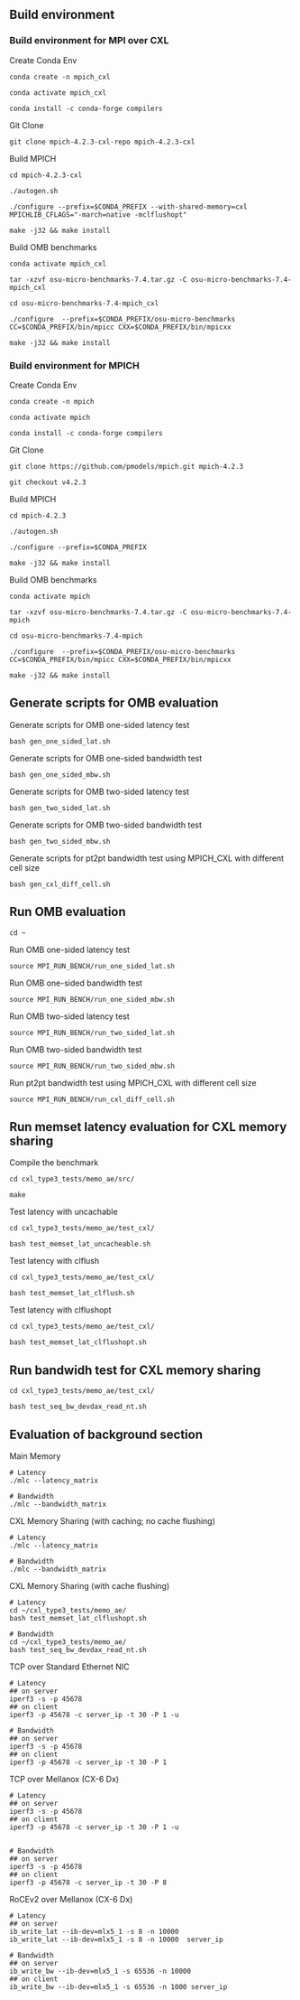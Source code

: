 ## Build environment

### Build environment for MPI over CXL

Create Conda Env

```
conda create -n mpich_cxl

conda activate mpich_cxl

conda install -c conda-forge compilers
```


Git Clone

```
git clone mpich-4.2.3-cxl-repo mpich-4.2.3-cxl
```


Build MPICH

```
cd mpich-4.2.3-cxl

./autogen.sh

./configure --prefix=$CONDA_PREFIX --with-shared-memory=cxl MPICHLIB_CFLAGS="-march=native -mclflushopt"

make -j32 && make install
```

Build OMB benchmarks

```
conda activate mpich_cxl

tar -xzvf osu-micro-benchmarks-7.4.tar.gz -C osu-micro-benchmarks-7.4-mpich_cxl

cd osu-micro-benchmarks-7.4-mpich_cxl

./configure  --prefix=$CONDA_PREFIX/osu-micro-benchmarks CC=$CONDA_PREFIX/bin/mpicc CXX=$CONDA_PREFIX/bin/mpicxx

make -j32 && make install
```


### Build environment for MPICH

Create Conda Env

```
conda create -n mpich

conda activate mpich

conda install -c conda-forge compilers
```



Git Clone

```
git clone https://github.com/pmodels/mpich.git mpich-4.2.3

git checkout v4.2.3
```


Build MPICH

```
cd mpich-4.2.3

./autogen.sh

./configure --prefix=$CONDA_PREFIX

make -j32 && make install
```

Build OMB benchmarks

```
conda activate mpich

tar -xzvf osu-micro-benchmarks-7.4.tar.gz -C osu-micro-benchmarks-7.4-mpich

cd osu-micro-benchmarks-7.4-mpich

./configure  --prefix=$CONDA_PREFIX/osu-micro-benchmarks CC=$CONDA_PREFIX/bin/mpicc CXX=$CONDA_PREFIX/bin/mpicxx

make -j32 && make install
```



## Generate scripts for OMB evaluation

Generate scripts for OMB one-sided latency test
```
bash gen_one_sided_lat.sh
```

Generate scripts for OMB one-sided bandwidth test
```
bash gen_one_sided_mbw.sh
```

Generate scripts for OMB two-sided latency test
```
bash gen_two_sided_lat.sh
```

Generate scripts for OMB two-sided bandwidth test
```
bash gen_two_sided_mbw.sh
```

Generate scripts for pt2pt bandwidth test using MPICH_CXL with different cell size
```
bash gen_cxl_diff_cell.sh
```

## Run OMB evaluation
```
cd ~
```

Run OMB one-sided latency test
```
source MPI_RUN_BENCH/run_one_sided_lat.sh
```

Run OMB one-sided bandwidth test
```
source MPI_RUN_BENCH/run_one_sided_mbw.sh
```

Run OMB two-sided latency test
```
source MPI_RUN_BENCH/run_two_sided_lat.sh
```

Run OMB two-sided bandwidth test
```
source MPI_RUN_BENCH/run_two_sided_mbw.sh
```

Run pt2pt bandwidth test using MPICH_CXL with different cell size
```
source MPI_RUN_BENCH/run_cxl_diff_cell.sh
```

## Run memset latency evaluation for CXL memory sharing
Compile the benchmark
```
cd cxl_type3_tests/memo_ae/src/

make
```

Test latency with uncachable

```
cd cxl_type3_tests/memo_ae/test_cxl/

bash test_memset_lat_uncacheable.sh

```

Test latency with clflush

```
cd cxl_type3_tests/memo_ae/test_cxl/

bash test_memset_lat_clflush.sh
```

Test latency with clflushopt

```
cd cxl_type3_tests/memo_ae/test_cxl/

bash test_memset_lat_clflushopt.sh
```

## Run bandwidh test for CXL memory sharing
```
cd cxl_type3_tests/memo_ae/test_cxl/

bash test_seq_bw_devdax_read_nt.sh
```

## Evaluation of background section

Main Memory

```
# Latency  
./mlc --latency_matrix

# Bandwidth  
./mlc --bandwidth_matrix
```

CXL Memory Sharing (with caching; no cache flushing)

```
# Latency  
./mlc --latency_matrix

# Bandwidth  
./mlc --bandwidth_matrix

```

CXL Memory Sharing (with cache flushing)

```
# Latency  
cd ~/cxl_type3_tests/memo_ae/  
bash test_memset_lat_clflushopt.sh

# Bandwidth
cd ~/cxl_type3_tests/memo_ae/  
bash test_seq_bw_devdax_read_nt.sh
```

TCP over Standard Ethernet NIC

```
# Latency  
## on server
iperf3 -s -p 45678  
## on client  
iperf3 -p 45678 -c server_ip -t 30 -P 1 -u

# Bandwidth  
## on server  
iperf3 -s -p 45678  
## on client  
iperf3 -p 45678 -c server_ip -t 30 -P 1  

```

TCP over Mellanox (CX-6 Dx)  
```
# Latency  
## on server  
iperf3 -s -p 45678  
## on client  
iperf3 -p 45678 -c server_ip -t 30 -P 1 -u  


# Bandwidth  
## on server  
iperf3 -s -p 45678  
## on client  
iperf3 -p 45678 -c server_ip -t 30 -P 8  

```

RoCEv2 over Mellanox (CX-6 Dx)  

```
# Latency  
## on server   
ib_write_lat --ib-dev=mlx5_1 -s 8 -n 10000  
ib_write_lat --ib-dev=mlx5_1 -s 8 -n 10000  server_ip  

# Bandwidth  
## on server  
ib_write_bw --ib-dev=mlx5_1 -s 65536 -n 10000  
## on client  
ib_write_bw --ib-dev=mlx5_1 -s 65536 -n 1000 server_ip  

```